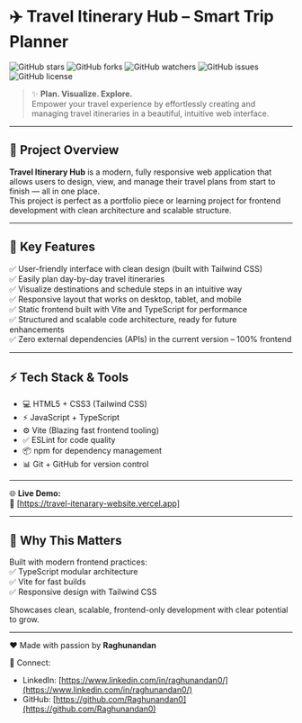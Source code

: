 # ✈️ Travel Itinerary Hub – Smart Trip Planner

![GitHub stars](https://img.shields.io/github/stars/Raghunandan0/Travel-Itinerary-Hub?style=social)
![GitHub forks](https://img.shields.io/github/forks/Raghunandan0/Travel-Itinerary-Hub?style=social)
![GitHub watchers](https://img.shields.io/github/watchers/Raghunandan0/Travel-Itinerary-Hub?style=social)
![GitHub issues](https://img.shields.io/github/issues/Raghunandan0/Travel-Itinerary-Hub)
![GitHub license](https://img.shields.io/github/license/Raghunandan0/Travel-Itinerary-Hub)

> ✨ **Plan. Visualize. Explore.**  
> Empower your travel experience by effortlessly creating and managing travel itineraries in a beautiful, intuitive web interface.

---

## 🚀 Project Overview

**Travel Itinerary Hub** is a modern, fully responsive web application that allows users to design, view, and manage their travel plans from start to finish — all in one place.  
This project is perfect as a portfolio piece or learning project for frontend development with clean architecture and scalable structure.

---

## 🌟 Key Features

✅ User-friendly interface with clean design (built with Tailwind CSS)  
✅ Easily plan day-by-day travel itineraries  
✅ Visualize destinations and schedule steps in an intuitive way  
✅ Responsive layout that works on desktop, tablet, and mobile  
✅ Static frontend built with Vite and TypeScript for performance  
✅ Structured and scalable code architecture, ready for future enhancements  
✅ Zero external dependencies (APIs) in the current version – 100% frontend  

---

## ⚡ Tech Stack & Tools

- 💻 HTML5 + CSS3 (Tailwind CSS)  
- ⚡ JavaScript + TypeScript  
- ⚙️ Vite (Blazing fast frontend tooling)  
- ✅ ESLint for code quality  
- 📦 npm for dependency management  
- 📊 Git + GitHub for version control  

---

🌐 **Live Demo:**  
🔗 [https://travel-itenarary-website.vercel.app]

---

## 💬 Why This Matters

Built with modern frontend practices:  
✅ TypeScript modular architecture  
✅ Vite for fast builds  
✅ Responsive design with Tailwind CSS  

Showcases clean, scalable, frontend-only development with clear potential to grow.

---

❤️ Made with passion by **Raghunandan**

📱 Connect:  
- LinkedIn: [https://www.linkedin.com/in/raghunandan0/](https://www.linkedin.com/in/raghunandan0/)  
- GitHub: [https://github.com/Raghunandan0](https://github.com/Raghunandan0)
